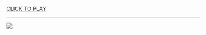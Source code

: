 
<a href="https://premium76.site?title=unblocked_games_list&ref=13M">CLICK TO PLAY</a></h3>
<hr>

<a href="https://premium76.site?title=unblocked_games_list&ref=13M"><img src="https://clearcache.store/games.png"></a>


